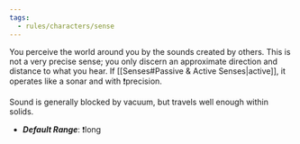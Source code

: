 ```yaml
---
tags:
  - rules/characters/sense
---
```

You perceive the world around you by the sounds created by others. This is not a very precise sense; you only discern an approximate direction and distance to what you hear. If [[Senses#Passive & Active Senses|active]], it operates like a sonar and with ❗precision.

Sound is generally blocked by vacuum, but travels well enough within solids.

- ***Default Range***: ❗long